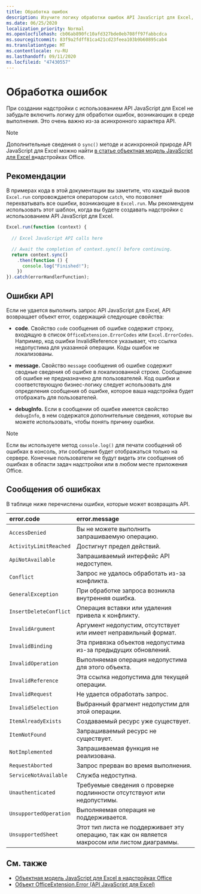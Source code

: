 ```yaml
---
title: Обработка ошибок
description: Изучите логику обработки ошибок API JavaScript для Excel, чтобы учитывать ошибки времени выполнения.
ms.date: 06/25/2020
localization_priority: Normal
ms.openlocfilehash: cb06ab890fc10afd327bde0eb708ff97fabbcdca
ms.sourcegitcommit: 83f9a2fdff81ca421cd23feea103b9b60895cab4
ms.translationtype: MT
ms.contentlocale: ru-RU
ms.lasthandoff: 09/11/2020
ms.locfileid: "47430557"
---
```

# <a name="error-handling"></a>Обработка ошибок

При создании надстройки с использованием API JavaScript для Excel не забудьте включить логику для обработки ошибок, возникающих в среде выполнения. Это очень важно из-за асинхронного характера API.

> [!NOTE]
> Дополнительные сведения о `sync()` методе и асинхронной природе API JavaScript для Excel можно найти [в статье объектная модель JavaScript для Excel в](excel-add-ins-core-concepts.md)надстройках Office.

## <a name="best-practices"></a>Рекомендации

В примерах кода в этой документации вы заметите, что каждый вызов `Excel.run` сопровождается оператором `catch`, что позволяет перехватывать все ошибки, возникающие в `Excel.run`. Мы рекомендуем использовать этот шаблон, когда вы будете создавать надстройки с использованием API JavaScript для Excel.

```js
Excel.run(function (context) {
  
  // Excel JavaScript API calls here

  // Await the completion of context.sync() before continuing.
  return context.sync()
    .then(function () {
      console.log("Finished!");
    })
}).catch(errorHandlerFunction);
```

## <a name="api-errors"></a>Ошибки API

Если не удается выполнить запрос API JavaScript для Excel, API возвращает объект error, содержащий следующие свойства:

- **code**.  Свойство `code` сообщения об ошибке содержит строку, входящую в список `OfficeExtension.ErrorCodes` или `Excel.ErrorCodes`. Например, код ошибки InvalidReference указывает, что ссылка недопустима для указанной операции. Коды ошибок не локализованы.

- **message.** Свойство `message` сообщения об ошибке содержит сводные сведения об ошибке в локализованной строке. Сообщение об ошибке не предназначено для пользователей. Код ошибки и соответствующую бизнес-логику следует использовать для определения сообщения об ошибке, которое ваша надстройка будет отображать для пользователей.

- **debugInfo.** Если в сообщении об ошибке имеется свойство `debugInfo`, в нем содержатся дополнительные сведения, которые вы можете использовать, чтобы понять причину ошибки.

> [!NOTE]
> Если вы используете метод `console.log()` для печати сообщений об ошибках в консоль, эти сообщения будет отображаться только на сервере. Конечные пользователи не будут видеть эти сообщения об ошибках в области задач надстройки или в любом месте приложения Office.

## <a name="error-messages"></a>Сообщения об ошибках

В таблице ниже перечислены ошибки, которые может возвращать API.

|error.code | error.message |
|:----------|:--------------|
|`AccessDenied` |Вы не можете выполнить запрашиваемую операцию.|
|`ActivityLimitReached`|Достигнут предел действий.|
|`ApiNotAvailable`|Запрашиваемый интерфейс API недоступен.|
|`Conflict`|Запрос не удалось обработать из-за конфликта.|
|`GeneralException`|При обработке запроса возникла внутренняя ошибка.|
|`InsertDeleteConflict`|Операция вставки или удаления привела к конфликту.|
|`InvalidArgument` |Аргумент недопустим, отсутствует или имеет неправильный формат.|
|`InvalidBinding`  |Эта привязка объектов недопустима из-за предыдущих обновлений.|
|`InvalidOperation`|Выполняемая операция недопустима для этого объекта.|
|`InvalidReference`|Эта ссылка недопустима для текущей операции.|
|`InvalidRequest`  |Не удается обработать запрос.|
|`InvalidSelection`|Выбранный фрагмент недопустим для этой операции.|
|`ItemAlreadyExists`|Создаваемый ресурс уже существует.|
|`ItemNotFound` |Запрашиваемый ресурс не существует.|
|`NotImplemented`  |Запрашиваемая функция не реализована.|
|`RequestAborted`|Запрос прерван во время выполнения.|
|`ServiceNotAvailable`|Служба недоступна.|
|`Unauthenticated` |Требуемые сведения о проверке подлинности отсутствуют или недопустимы.|
|`UnsupportedOperation`|Выполняемая операция не поддерживается.|
|`UnsupportedSheet`|Этот тип листа не поддерживает эту операцию, так как он является макросом или листом диаграммы.|

## <a name="see-also"></a>См. также

- [Объектная модель JavaScript для Excel в надстройках Office](excel-add-ins-core-concepts.md)
- [Объект OfficeExtension.Error (API JavaScript для Excel)](/javascript/api/office/officeextension.error?view=excel-js-preview&preserve-view=true)
